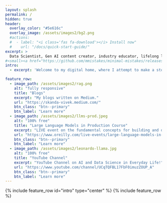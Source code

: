 ```yaml
---
layout: splash
permalink: /
hidden: true
header:
  overlay_color: "#5e616c"
  overlay_image: /assets/images2/bg2.png
  #actions:
  #  - label: "<i class='fas fa-download'></i> Install now"
  #    url: "/docs/quick-start-guide/"
excerpt: >
  Data Scientist, Gen AI content creator, industry educator, lifelong learner<br />
#<small><a href="https://github.com/mmistakes/minimal-mistakes/releases/tag/4.23.0">Latest release v4.23.0</a></small>
intro:
  - excerpt: 'Welcome to my digital home, where I attempt to make a story from my digital persona. Life = minimalism + iteration :smile:.'

feature_row:
  - image_path: /assets/images2/rag.png
    alt: "fully responsive"
    title: "Blogs"
    excerpt: "My blogs written on Medium."
    url: "https://skanda-vivek.medium.com/"
    btn_class: "btn--primary"
    btn_label: "Learn more"
  - image_path: /assets/images2/llms-prod.jpeg
    alt: "100% free"
    title: "Large Language Models in Production Course"
    excerpt: "LIVE event on the fundamental concepts for building and deploying real-world LLMs in production!"
    url: "https://www.oreilly.com/live-events/large-language-models-in-production/0636920098590/0636920098589/"
    btn_class: "btn--primary"
    btn_label: "Learn more"
  - image_path: /assets/images2/leonardo-llama.jpg
    alt: "100% free"
    title: "YouTube Channel"
    excerpt: "YouTube Channel on AI and Data Science in Everyday Life!"
    url: "https://www.youtube.com/channel/UCqTQFBL17FbF0imuzZOUP_A"
    btn_class: "btn--primary"
    btn_label: "Learn more"
---
```

{% include feature_row id="intro" type="center" %}
{% include feature_row %}
<!-- <h2 style="text-align:center">Subscribe to my newsletter.</h2> -->

<!-- <p align="center">
<iframe src="https://skandavivek.substack.com/embed" width="480" height="320" style="border:1px solid #EEE; background:white;" frameborder="0" scrolling="no"></iframe>
</p> -->

